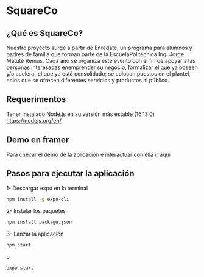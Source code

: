 # SquareCo
## ¿Qué es SquareCo?
Nuestro proyecto surge a partir de Enrédate, un programa para alumnos  y  padres  de  familia  que  forman  parte  de  la  EscuelaPolitécnica Ing. Jorge Matute Remus. Cada año se organiza este evento  con  el  fin  de  apoyar  a  las  personas  interesadas  enemprender su negocio, formalizar el que ya poseen y/o acelerar el que ya está consolidado; se colocan puestos en el plantel, enlos que se ofrecen diferentes servicios y productos al público.

## Requerimentos
Tener instalado Node.js en su versión más estable (16.13.0) https://nodejs.org/en/

## Demo en framer
Para checar el demo de la aplicación e interactuar con ella ir [aquí](https://framer.com/embed/Paging--u1rf0ItABzJLqRADlATg/C3lJkZTAk?highlights=0)

## Pasos para ejecutar la aplicación
1- Descargar expo en la terminal
```bash
npm install -g expo-cli
```
2- Instalar los paquetes
```bash
npm install package.json
```
3- Lanzar la aplicación
```bash
npm start
```
o
```bash
expo start
```
